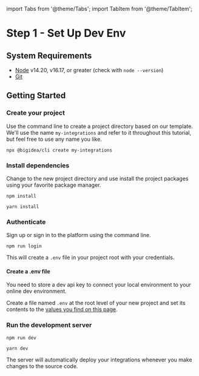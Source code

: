 import Tabs from '@theme/Tabs';
import TabItem from '@theme/TabItem';

# Step 1 - Set Up Dev Env

## System Requirements

* [Node](https://nodejs.org/en/) v14.20, v16.17, or greater (check with `node --version`)
* [Git](https://git-scm.com/)

## Getting Started

### Create your project

Use the command line to create a project directory based on our template. We'll use the name `my-integrations` and refer to it throughout this tutorial, but feel free to use any name you like.

```shell
npx @bigidea/cli create my-integrations
```

### Install dependencies
Change to the new project directory and use install the project packages using your favorite package manager.

<Tabs>
  <TabItem value="npm" label="npm" default>

```shell
npm install
```

  </TabItem>
  <TabItem value="yarn" label="yarn" default>

```shell
yarn install
```

  </TabItem>
</Tabs>


### Authenticate 

<Tabs>
  <TabItem value="auto" label="Automated" default>

Sign up or sign in to the platform using the command line.

```shell
npm run login
```

This will create a `.env` file in your project root with your credentials.

  </TabItem>
  <TabItem value="manual" label="Manual" default>

#### Create a .env file

You need to store a dev api key to connect your local environment to your online dev environment. 

Create a file named `.env` at the root level of your new project and set its contents to the [values you find on this page](https://integration.bigidea.io/prototype/integrations/envs/dev/setup).


  </TabItem>
</Tabs>


### Run the development server

<Tabs>
  <TabItem value="npm" label="npm" default>

```shell
npm run dev
```

  </TabItem>
  <TabItem value="yarn" label="yarn" default>

```shell
yarn dev
```

  </TabItem>
</Tabs>

The server will automatically deploy your integrations whenever you make changes to the source code.